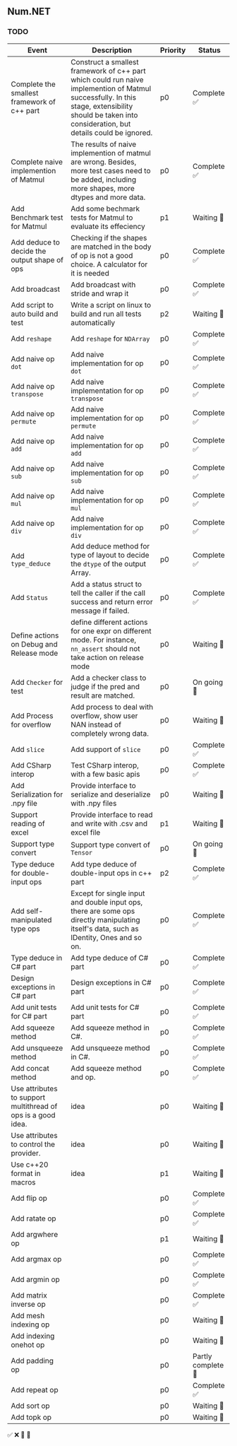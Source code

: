 ## Num.NET

### TODO

| Event | Description | Priority | Status |
| ----- | --------------| --- | ----- |
| Complete the smallest framework of c++ part | Construct a smallest framework of c++ part which could run naive implemention of Matmul successfully. In this stage, extensibility should be taken into consideration, but details could be ignored. | p0 | Complete ✅ |
| Complete naive implemention of Matmul | The results of naive implemention of matmul are wrong. Besides, more test cases need to be added, including more shapes, more dtypes and more data. | p0 | Complete ✅ |
| Add Benchmark test for Matmul | Add some bechmark tests for Matmul to evaluate its effeciency | p1 | Waiting 🔵 |
| Add deduce to decide the output shape of ops | Checking if the shapes are matched in the body of op is not a good choice. A calculator for it is needed | p0 | Complete ✅ |
| Add broadcast | Add broadcast with stride and wrap it | p0 | Complete ✅ |
| Add script to auto build and test | Write a script on linux to build and run all tests automatically | p2 | Waiting 🔵 |
| Add ```reshape``` | Add ```reshape``` for ```NDArray``` | p0 | Complete ✅ |
| Add naive op ```dot``` | Add naive implementation for op ```dot``` | p0 | Complete ✅ |
| Add naive op ```transpose``` | Add naive implementation for op ```transpose``` | p0 | Complete ✅ |
| Add naive op ```permute``` | Add naive implementation for op ```permute``` | p0 | Complete ✅ |
| Add naive op ```add``` | Add naive implementation for op ```add``` | p0 | Complete ✅ |
| Add naive op ```sub``` | Add naive implementation for op ```sub``` | p0 | Complete ✅ |
| Add naive op ```mul``` | Add naive implementation for op ```mul``` | p0 | Complete ✅ |
| Add naive op ```div``` | Add naive implementation for op ```div``` | p0 | Complete ✅ |
| Add ```type_deduce``` | Add deduce method for type of layout to decide the ```dtype``` of the output Array. | p0 | Complete ✅ |
| Add ```Status``` | Add a status struct to tell the caller if the call success and return error message if failed. | p0 | Complete ✅ |
| Define actions on Debug and Release mode | define different actions for one expr on different mode. For instance, ```nn_assert``` should not take action on release mode | p0 | Waiting 🔵 |
| Add ```Checker``` for test | Add a checker class to judge if the pred and result are matched. | p0 | On going 🚀 |
| Add Process for overflow | Add process to deal with overflow, show user NAN instead of completely wrong data. | p0 | Waiting 🔵 |
| Add ```slice``` | Add support of ```slice``` | p0 | Complete ✅ |
| Add CSharp interop | Test CSharp interop, with a few basic apis | p0 | Complete ✅ |
| Add Serialization for .npy file | Provide interface to serialize and deserialize with .npy files | p0 | Waiting 🔵 |
| Support reading of excel | Provide interface to read and write with .csv and excel file | p1 | Waiting 🔵 |
| Support type convert | Support type convert of ```Tensor``` | p0 | On going 🚀 |
| Type deduce for double-input ops | Add type deduce of double-input ops in c++ part | p2 | Complete ✅ |
| Add self-manipulated type ops | Except for single input and double input ops, there are some ops directly manipulating itself's data, such as IDentity, Ones and so on. | p0 | Complete ✅ |
| Type deduce in C# part | Add type deduce of C# part | p0 | Complete ✅ |
| Design exceptions in C# part | Design exceptions in C# part | p0 | Complete ✅ |
| Add unit tests for C# part | Add unit tests for C# part | p0 | Complete ✅ |
| Add squeeze method | Add squeeze method in C#. | p0 | Complete ✅ |
| Add unsqueeze method | Add unsqueeze method in C#. | p0 | Complete ✅ |
| Add concat method | Add squeeze method and op. | p0 | Complete ✅ |
| Use attributes to support multithread of ops is a good idea. | idea | p0 | Waiting 🔵 |
| Use attributes to control the provider. | idea | p0 | Waiting 🔵 |
| Use c++20 format in macros   | idea | p1 | Waiting 🔵 |
| Add flip op |  | p0 | Complete ✅ |
| Add ratate op |  | p0 | Complete ✅ |
| Add argwhere op |  | p1 | Waiting 🔵 |
| Add argmax op |  | p0 | Complete ✅ |
| Add argmin op |  | p0 | Complete ✅ |
| Add matrix inverse op |  | p0 | Complete ✅ |
| Add mesh indexing op |  | p0 | Waiting 🔵 |
| Add indexing onehot op |  | p0 | Waiting 🔵 |
| Add padding op |  | p0 | Partly complete🚀 |
| Add repeat op |  | p0 | Complete ✅ |
| Add sort op |  | p0 | Waiting 🔵 |
| Add topk op |  | p0 | Waiting 🔵 |


✅   ❌   🚀   🔵
